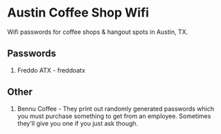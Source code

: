 # Austin Coffee Shop Wifi
Wifi passwords for coffee shops &amp; hangout spots in Austin, TX.

## Passwords
1. Freddo ATX - freddoatx

## Other
1. Bennu Coffee - They print out randomly generated passwords which you must purchase something to get from an employee. Sometimes they'll give you one if you just ask though.
